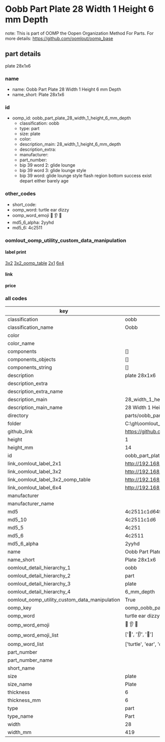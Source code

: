 # Oobb Part Plate 28 Width 1 Height 6 mm Depth  

note: This is part of OOMP the Oopen Organization Method For Parts. For more details: https://github.com/oomlout/oomp_base

##  part details
  



plate 28x1x6



### name
* name: Oobb Part Plate 28 Width 1 Height 6 mm Depth
* name_short: Plate 28x1x6 
### id
* oomp_id: oobb_part_plate_28_width_1_height_6_mm_depth
  * classification: oobb
  * type: part
  * size: plate
  * color: 
  * description_main: 28_width_1_height_6_mm_depth
  * description_extra: 
  * manufacturer: 
  * part_number: 
  * bip 39 word 2: glide lounge
  * bip 39 word 3: glide lounge style
  * bip 39 word: glide lounge style flash region bottom success exist depart either barely age

### other_codes
* short_code: 
* oomp_word: turtle ear dizzy
* oomp_word_emoji :turtle: :ear: :dizzy:
* md5_6_alpha: 2yyhd
* md5_6: 4c2511






### oomlout_oomp_utility_custom_data_manipulation
#### label print
[3x2](http://192.168.1.245:1112/?label=oomp%202yyhd)
[3x2_oomp_table](http://192.168.1.108:1112/?label=oomp%202yyhd)
[2x1](http://192.168.1.242:1112/?label=oomp%202yyhd)
[6x4](http://192.168.1.55:1112/?label=oomp%202yyhd)    

#### link

                              

#### price







### all codes 
| key | value |  
| --- | --- |  
| classification | oobb |  
| classification_name | Oobb |  
| color |  |  
| color_name |  |  
| components | [] |  
| components_objects | [] |  
| components_string | [] |  
| description | plate 28x1x6 |  
| description_extra |  |  
| description_extra_name |  |  
| description_main | 28_width_1_height_6_mm_depth |  
| description_main_name | 28 Width 1 Height 6 mm Depth |  
| directory | parts/oobb_part_plate_28_width_1_height_6_mm_depth |  
| folder | C:\gh\oomlout_oobb_version_4_generated_parts\things\oobb_part_plate_28_width_1_height_6_mm_depth |  
| github_link | https://github.com/oomlout/oomlout_oomp_part_src/tree/main/parts/oobb_part_plate_28_width_1_height_6_mm_depth |  
| height | 1 |  
| height_mm | 14 |  
| id | oobb_part_plate_28_width_1_height_6_mm_depth |  
| link_oomlout_label_2x1 | http://192.168.1.242:1112/?label=oomp%202yyhd |  
| link_oomlout_label_3x2 | http://192.168.1.245:1112/?label=oomp%202yyhd |  
| link_oomlout_label_3x2_oomp_table | http://192.168.1.108:1112/?label=oomp%202yyhd |  
| link_oomlout_label_6x4 | http://192.168.1.55:1112/?label=oomp%202yyhd |  
| manufacturer |  |  
| manufacturer_name |  |  
| md5 | 4c2511c1d64fdb08695a4587afa11318 |  
| md5_10 | 4c2511c1d6 |  
| md5_5 | 4c251 |  
| md5_6 | 4c2511 |  
| md5_6_alpha | 2yyhd |  
| name | Oobb Part Plate 28 Width 1 Height 6 mm Depth |  
| name_short | Plate 28x1x6  |  
| oomlout_detail_hierarchy_1 | oobb |  
| oomlout_detail_hierarchy_2 | part |  
| oomlout_detail_hierarchy_3 | plate |  
| oomlout_detail_hierarchy_4 | 6_mm_depth |  
| oomlout_oomp_utility_custom_data_manipulation | True |  
| oomp_key | oomp_oobb_part_plate_28_width_1_height_6_mm_depth |  
| oomp_word | turtle ear dizzy |  
| oomp_word_emoji | :turtle: :ear: :dizzy: |  
| oomp_word_emoji_list | [':turtle:', ':ear:', ':dizzy:'] |  
| oomp_word_list | ['turtle', 'ear', 'dizzy'] |  
| part_number |  |  
| part_number_name |  |  
| short_name |  |  
| size | plate |  
| size_name | Plate |  
| thickness | 6 |  
| thickness_mm | 6 |  
| type | part |  
| type_name | Part |  
| width | 28 |  
| width_mm | 419 |  
